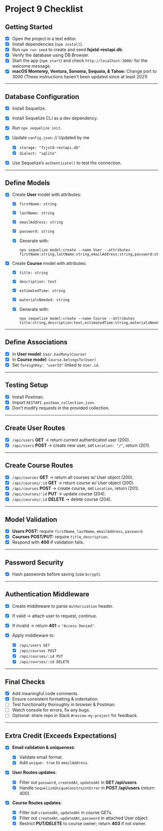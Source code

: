# Project 9 Checklist

## Getting Started

* [X] Open the project in a text editor.
* [X] Install dependencies (`npm install`).
* [X] Run `npm run seed` to create and seed **fsjstd-restapi.db**.
* [X] Verify the database using DB Browser.
* [X] Start the app (`npm start`) and check `http://localhost:3000/` for the welcome message.
* [X] **macOS Monterey, Ventura, Sonoma, Sequoia, & Tahoe:** Change port to 3000 (These instructions haven't been updated since at least 2021)

---

## Database Configuration

* [X] Install Sequelize.
* [X] Install Sequelize CLI as a dev dependency.
* [X] Run `npx sequelize init`.
* [X] Update `config.json`: // Updated by me

  * [X] `storage: "fsjstd-restapi.db"`
  * [X] `dialect: "sqlite"`
* [X] Use Sequelize’s `authenticate()` to test the connection.

---

## Define Models

* [X] Create **User** model with attributes:

  * [X] `firstName: string`
  * [X] `lastName: string`
  * [X] `emailAddress: string`
  * [X] `password: string`
  * [X] Generate with:

    ```
    npx sequelize model:create --name User --attributes firstName:string,lastName:string,emailAddress:string,password:string
    ```

* [X] Create **Course** model with attributes:

  * [X] `title: string`
  * [X] `description: text`
  * [X] `estimatedTime: string`
  * [X] `materialsNeeded: string`
  * [X] Generate with:

    ```
    npx sequelize model:create --name Course --attributes title:string,description:text,estimatedTime:string,materialsNeeded:string
    ```

---

## Define Associations

* [X] In **User model**: `User.hasMany(Course)`
* [X] In **Course model**: `Course.belongsTo(User)`
* [X] Set `foreignKey: "userId"` linked to `User.id`.

---

## Testing Setup

* [X] Install Postman.
* [X] Import `RESTAPI.postman_collection.json`.
* [X] Don’t modify requests in the provided collection.

---

## Create User Routes

* [X] `/api/users` **GET** → return current authenticated user (200).
* [X] `/api/users` **POST** → create new user, set `Location: "/"`, return (201).

---

## Create Course Routes

* [X] `/api/courses` **GET** → return all courses w/ User object (200).
* [X] `/api/courses/:id` **GET** → return course w/ User object (200).
* [X] `/api/courses` **POST** → create course, set `Location`, return (201).
* [X] `/api/courses/:id` **PUT** → update course (204).
* [X] `/api/courses/:id` **DELETE** → delete course (204).

---

## Model Validation

* [X] **Users POST:** require `firstName`, `lastName`, `emailAddress`, `password`.
* [X] **Courses POST/PUT:** require `title`, `description`.
* [X] Respond with **400** if validation fails.

---

## Password Security

* [X] Hash passwords before saving (use `bcrypt`).

---

## Authentication Middleware

* [X] Create middleware to parse `Authorization` header.
* [X] If valid → attach user to request, continue.
* [X] If invalid → return **401** + `"Access Denied"`.
* [X] Apply middleware to:

  * [X] `/api/users GET`
  * [X] `/api/courses POST`
  * [X] `/api/courses/:id PUT`
  * [X] `/api/courses/:id DELETE`

---

## Final Checks

* [X] Add meaningful code comments.
* [X] Ensure consistent formatting & indentation.
* [ ] Test functionality thoroughly in browser & Postman.
* [ ] Watch console for errors, fix any bugs.
* [ ] Optional: share repo in Slack `#review-my-project` for feedback.

---

## Extra Credit (Exceeds Expectations)

* [X] **Email validation & uniqueness**:

  * [X] Validate email format.
  * [X] Add `unique: true` to `emailAddress`.
* [X] **User Routes updates**:

  * [X] Filter out `password`, `createdAt`, `updatedAt` in **GET /api/users**.
  * [X] Handle `SequelizeUniqueConstraintError` in **POST /api/users** (return 400).
* [X] **Course Routes updates**:

  * [X] Filter out `createdAt`, `updatedAt` in course GETs.
  * [X] Filter out `createdAt`, `updatedAt`, `password` in attached User object.
  * [X] Restrict **PUT/DELETE** to course owner; return **403** if not owner.
